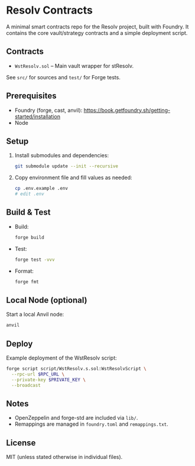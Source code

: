 # Resolv Contracts

A minimal smart contracts repo for the Resolv project, built with Foundry. It contains the core vault/strategy contracts and a simple deployment script.

## Contracts
- `WstResolv.sol` – Main vault wrapper for stResolv.

See `src/` for sources and `test/` for Forge tests.

## Prerequisites
- Foundry (forge, cast, anvil): https://book.getfoundry.sh/getting-started/installation
- Node

## Setup
1. Install submodules and dependencies:
   ```sh
   git submodule update --init --recursive
   ```
2. Copy environment file and fill values as needed:
   ```sh
   cp .env.example .env
   # edit .env
   ```

## Build & Test
- Build:
  ```sh
  forge build
  ```
- Test:
  ```sh
  forge test -vvv
  ```
- Format:
  ```sh
  forge fmt
  ```

## Local Node (optional)
Start a local Anvil node:
```sh
anvil
```

## Deploy
Example deployment of the WstResolv script:
```sh
forge script script/WstResolv.s.sol:WstResolvScript \
  --rpc-url $RPC_URL \
  --private-key $PRIVATE_KEY \
  --broadcast
```

## Notes
- OpenZeppelin and forge-std are included via `lib/`.
- Remappings are managed in `foundry.toml` and `remappings.txt`.

## License
MIT (unless stated otherwise in individual files).
